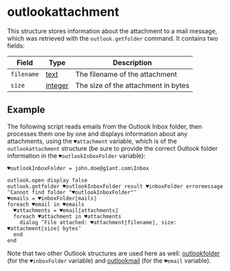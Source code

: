 # outlookattachment

This structure stores information about the attachment to a mail message, which was retrieved with the `outlook.getfolder` command. It contains two fields:

| Field      | Type                                                         | Description                         |
| ---------- | ------------------------------------------------------------ | ----------------------------------- |
| `filename` | [text](](https://manual.g1ant.com/link/G1ANT.Language/G1ANT.Language/Structures/TextStructure.md))  | The filename of the attachment      |
| `size`     | [integer](](https://manual.g1ant.com/link/G1ANT.Language/G1ANT.Language/Structures/IntegerStructure.md)) | The size of the attachment in bytes |

## Example

The following script reads emails from the Outlook Inbox folder, then processes them one by one and displays information about any attachments, using the `♥attachment` variable, which is of the `outlookattachment` structure (be sure to provide the correct Outlook folder information in the `♥outlookInboxFolder` variable):

```G1ANT
♥outlookInboxFolder = john.doe@g1ant.com\Inbox

outlook.open display false
outlook.getfolder ♥outlookInboxFolder result ♥inboxFolder errormessage ‴Cannot find folder "♥outlookInboxFolder"‴
♥emails = ♥inboxFolder⟦mails⟧
foreach ♥email in ♥emails
  ♥attachments = ♥email⟦attachments⟧
  foreach ♥attachment in ♥attachments
    dialog ‴File attached: ♥attachment⟦filename⟧, size: ♥attachment⟦size⟧ bytes‴
  end
end
```

Note that two other Outlook structures are used here as well: [outlookfolder](https://github.com/G1ANT-Robot/G1ANT.Addon/blob/develop/G1ANT.Addon.MSOffice/G1ANT.Addon.MSOffice/Structures/outlookfolderstructure.md) (for the `♥inboxFolder` variable) and [outlookmail](https://github.com/G1ANT-Robot/G1ANT.Addon/blob/develop/G1ANT.Addon.MSOffice/G1ANT.Addon.MSOffice/Structures/outlookmailstructure.md) (for the `♥email` variable).

